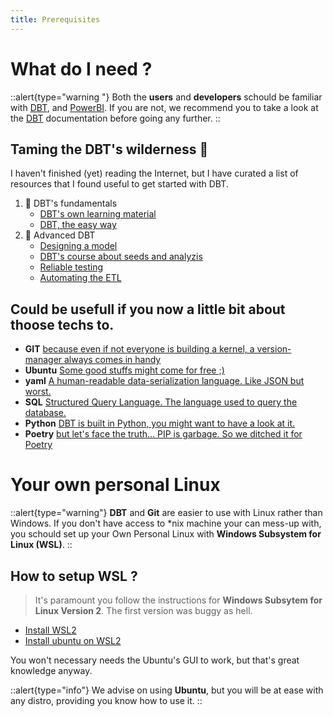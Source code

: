 ```yaml
---
title: Prerequisites
---
```


# What do I need ?

::alert{type="warning "}
Both the **users** and **developers** schould be familiar with [DBT](https://docs.getdbt.com/), and [PowerBI](https://powerbi.microsoft.com/). If you are not, we recommend you to take a look at the [DBT](https://docs.getdbt.com/) documentation before going any further.
::

## Taming the DBT's wilderness 🦬
I haven't finished (yet) reading the Internet, but I have curated a list of resources that I found useful to get started with DBT.

1. 🦔 DBT's fundamentals 
   * [DBT's own learning material](https://courses.getdbt.com/courses/fundamentals)
   * [DBT, the easy way](https://towardsdatascience.com/learn-dbt-the-easy-way-7d9f773d25ea)
2. 🦅 Advanced DBT
   * [Designing a model](https://towardsdatascience.com/how-to-design-a-dbt-model-from-scratch-8c72c7684203)
   * [DBT's course about seeds and analyzis](https://courses.getdbt.com/courses/analyses-seeds)
   * [Reliable testing](https://www.synq.io/blog/the-complete-guide-to-building-reliable-data-with-dbt-tests)
   * [Automating the ETL](https://medium.com/@datajuls/why-i-moved-my-dbt-workloads-to-github-and-saved-over-65-000-759b37486001)

## Could be usefull if you now a little bit about thoose techs to.

* __GIT__ [because even if not everyone is building a kernel, a version-manager always comes in handy](https://git-scm.com/)
* __Ubuntu__ [Some good stuffs might come for free ;) ](https://ubuntu.com/tutorials/command-line-for-beginners#1-overview)
* __yaml__ [A human-readable data-serialization language. Like JSON but worst.](https://circleci.com/blog/what-is-yaml-a-beginner-s-guide/?psafe_param=1&utm_source=google&utm_medium=sem&utm_campaign=sem-google-dg--uscan-en-dsa-tROAS-auth-brand&utm_term=g_-_c__dsa_&utm_content=&gclid=CjwKCAjwrpOiBhBVEiwA_473dK-ujEm1G7ONji2IsFzoHdn8liN3nCBMiTl9oL1qPxf759sXoEqdWRoCe-sQAvD_BwE)
* __SQL__ [Structured Query Language. The language used to query the database.](https://www.sqlservertutorial.net/)
* __Python__ [DBT is built in Python, you might want to have a look at it.](https://docs.python.org/3.10/)
* __Poetry__ [but let's face the truth... PIP is garbage. So we ditched it for Poetry](https://python-poetry.org/)

# Your own personal Linux
::alert{type="warning"}
**DBT** and **Git** are easier to use with Linux rather than Windows. If you don't have access to *nix machine your can mess-up with, you schould set up your Own Personal Linux with **Windows Subsystem for Linux (WSL)**.
::

## How to setup WSL ?
> It's paramount you follow the instructions for **Windows Subsytem for Linux Version 2**. The first version was buggy as hell.

* [Install WSL2](https://learn.microsoft.com/en-us/windows/wsl/install)
* [Install ubuntu on WSL2](https://ubuntu.com/tutorials/install-ubuntu-on-wsl2-on-windows-11-with-gui-support#1-overview)

You won't necessary needs the Ubuntu's GUI to work, but that's great knowledge anyway.

::alert{type="info"}
We advise on using **Ubuntu**, but you will be at ease with any distro, providing you know how to use it.
::
